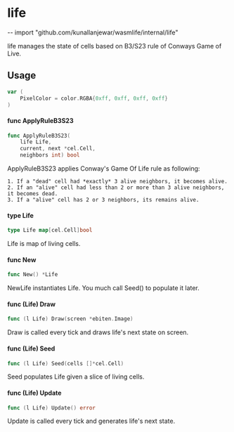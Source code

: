 # life
--
    import "github.com/kunallanjewar/wasmlife/internal/life"

life manages the state of cells based on B3/S23 rule of Conways Game of Live.

## Usage

```go
var (
	PixelColor = color.RGBA{0xff, 0xff, 0xff, 0xff}
)
```

#### func  ApplyRuleB3S23

```go
func ApplyRuleB3S23(
	life Life,
	current, next *cel.Cell,
	neighbors int) bool
```
ApplyRuleB3S23 applies Conway's Game Of Life rule as following:

    1. If a "dead" cell had *exactly* 3 alive neighbors, it becomes alive.
    2. If an "alive" cell had less than 2 or more than 3 alive neighbors, it becomes dead.
    3. If a "alive" cell has 2 or 3 neighbors, its remains alive.

#### type Life

```go
type Life map[cel.Cell]bool
```

Life is map of living cells.

#### func  New

```go
func New() *Life
```
NewLife instantiates Life. You much call Seed() to populate it later.

#### func (Life) Draw

```go
func (l Life) Draw(screen *ebiten.Image)
```
Draw is called every tick and draws life's next state on screen.

#### func (Life) Seed

```go
func (l Life) Seed(cells []*cel.Cell)
```
Seed populates Life given a slice of living cells.

#### func (Life) Update

```go
func (l Life) Update() error
```
Update is called every tick and generates life's next state.
